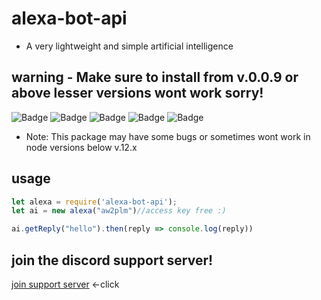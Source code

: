 # alexa-bot-api

* A very lightweight and simple artificial intelligence

## warning - Make sure to install from v.0.0.9 or above lesser versions wont work sorry!


![Badge](https://img.shields.io/static/v1?label=version&message=v0.0.1&color=green)
![Badge](https://img.shields.io/static/v1?label=package-name&message=alexa-bot-api&color=violet)
![Badge](https://img.shields.io/static/v1?label=difficulty-of-usage&message=very-easy&color=yellow)
![Badge](https://img.shields.io/static/v1?label=developed-by-&message=Unique/Dev&color=blue)
![Badge](https://img.shields.io/static/v1?label=node&message=>=0.12&color=purple)

* Note: This package may have some bugs or sometimes wont work in node versions below v.12.x

## usage

```js
let alexa = require('alexa-bot-api');
let ai = new alexa("aw2plm")//access key free :)

ai.getReply("hello").then(reply => console.log(reply))

```

## join the discord support server!
[join support server](https://discord.gg/7nCwUb6) <-click

